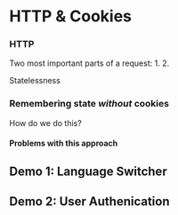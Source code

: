 # HTTP & Cookies

### HTTP
Two most important parts of a request:
1. 
2. 

Statelessness

### Remembering state _without_ cookies
How do we do this?

#### Problems with this approach

## Demo 1: Language Switcher

## Demo 2: User Authenication